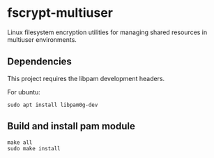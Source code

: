 # fscrypt-multiuser
Linux filesystem encryption utilities for managing shared resources in multiuser environments.

## Dependencies
This project requires the libpam development headers.

For ubuntu:
```
sudo apt install libpam0g-dev
```

## Build and install pam module
```
make all
sudo make install
```
